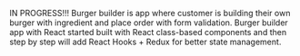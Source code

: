 IN PROGRESS!!!
Burger builder is app where customer is building their own burger with ingredient and place order with form validation.
Burger builder app with React started built with React class-based components and then step by step will add React Hooks + Redux for better state management.

